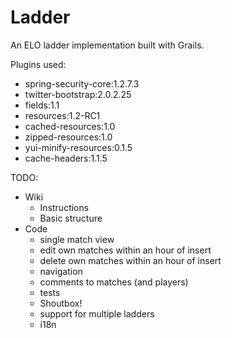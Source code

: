 Ladder
======

An ELO ladder implementation built with Grails.

Plugins used:
- spring-security-core:1.2.7.3
- twitter-bootstrap:2.0.2.25
- fields:1.1
- resources:1.2-RC1
- cached-resources:1.0
- zipped-resources:1.0
- yui-minify-resources:0.1.5
- cache-headers:1.1.5


TODO:
- Wiki
  - Instructions
  - Basic structure
- Code
  - single match view
  - edit own matches within an hour of insert
  - delete own matches within an hour of insert
  - navigation
  - comments to matches (and players)
  - tests
  - Shoutbox!
  - support for multiple ladders
  - i18n
